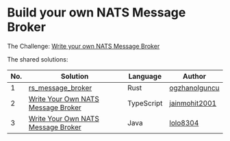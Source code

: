 # Build your own NATS Message Broker

The Challenge: [Write your own NATS Message Broker](https://codingchallenges.fyi/challenges/challenge-nats)

The shared solutions:

| No. | Solution | Language | Author |
|-----|----------|----------|--------|
| 1 | [rs_message_broker](https://github.com/ogzhanolguncu/rs_message_broker) | Rust | [ogzhanolguncu](https://github.com/ogzhanolguncu) |
| 2 | [Write Your Own NATS Message Broker](https://github.com/jainmohit2001/coding-challenges/tree/master/src/25) | TypeScript | [jainmohit2001](https://github.com/jainmohit2001) |
| 3 | [Write Your Own NATS Message Broker](https://github.com/lolo8304/coding-challenge/tree/main/no-25) | Java | [lolo8304](https://github.com/lolo8304) |
